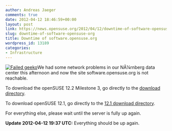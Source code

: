 ```yaml
---
author: Andreas Jaeger
comments: true
date: 2012-04-12 18:46:59+00:00
layout: post
link: https://news.opensuse.org/2012/04/12/downtime-of-software-opensuse-org/
slug: downtime-of-software-opensuse-org
title: Downtime of software.opensuse.org
wordpress_id: 13189
categories:
- Infrastructure
---
```


[![Failed geeko](http://en.opensuse.org/images/4/43/Failgeeko.png)](http://en.opensuse.org/openSUSE:Downtime)We had some network problems in our NÃ¼rnberg data center this afternoon and now the site software.opensuse.org is not reachable.

To download the openSUSE 12.2 Milestone 3, go directly to the [download directory](http://download.opensuse.org/distribution/12.2-Milestone3/iso/).

To download openSUSE 12.1, go directly to the [12.1 download directory](http://download.opensuse.org/distribution/12.1/).

For everything else, please wait until the server is fully up again.

**Update 2012-04-12 19:37 UTC:** Everything should be up again.
